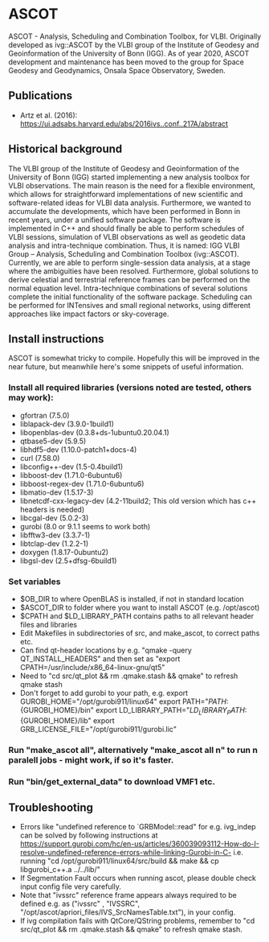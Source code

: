 # ASCOT
ASCOT - Analysis, Scheduling and Combination Toolbox, for VLBI. Originally developed as ivg::ASCOT by the VLBI group of the Institute of Geodesy and Geoinformation of the University of Bonn (IGG). As of year 2020, ASCOT development and maintenance has been moved to the group for Space Geodesy and Geodynamics, Onsala Space Observatory, Sweden.

## Publications
- Artz et al. (2016): https://ui.adsabs.harvard.edu/abs/2016ivs..conf..217A/abstract

## Historical background
The VLBI group of the Institute of Geodesy and Geoinformation of the University of Bonn (IGG) started implementing a new analysis toolbox for VLBI observations. The main reason is the need for a flexible environment, which allows for straightforward implementations of new scientific and software-related ideas for VLBI data analysis. Furthermore, we wanted to accumulate the developments, which have been performed in Bonn in recent years, under a unified software package. The software is implemented in C++ and should finally be able to perform schedules of VLBI sessions, simulation of VLBI observations as well as geodetic data analysis and intra-technique combination. Thus, it is named: IGG VLBI Group – Analysis, Scheduling and Combination Toolbox (ivg::ASCOT). Currently, we are able to perform single-session data analysis, at a stage where the ambiguities have been resolved. Furthermore, global solutions to derive celestial and terrestrial reference frames can be performed on the normal equation level. Intra-technique combinations of several solutions complete the initial functionality of the software package. Scheduling can be performed for INTensives and small regional networks, using different approaches like impact factors or sky-coverage. 

## Install instructions
ASCOT is somewhat tricky to compile. Hopefully this will be improved in the near future, but meanwhile here's some snippets of useful information.

### Install all required libraries (versions noted are tested, others may work):
- gfortran (7.5.0)
- liblapack-dev (3.9.0-1build1)
- libopenblas-dev (0.3.8+ds-1ubuntu0.20.04.1)
- qtbase5-dev (5.9.5)
- libhdf5-dev (1.10.0-patch1+docs-4)
- curl (7.58.0)
- libconfig++-dev (1.5-0.4build1)
- libboost-dev (1.71.0-6ubuntu6)
- libboost-regex-dev (1.71.0-6ubuntu6)
- libmatio-dev (1.5.17-3)
- libnetcdf-cxx-legacy-dev (4.2-11build2; This old version which has c++ headers is needed)
- libcgal-dev (5.0.2-3)
- gurobi (8.0 or 9.1.1 seems to work both)
- libfftw3-dev (3.3.7-1)
- libtclap-dev (1.2.2-1)
- doxygen (1.8.17-0ubuntu2)
- libgsl-dev (2.5+dfsg-6build1)

### Set variables 
- $OB_DIR to where OpenBLAS is installed, if not in standard location
- $ASCOT_DIR to folder where you want to install ASCOT (e.g. /opt/ascot)
- $CPATH and $LD_LIBRARY_PATH contains paths to all relevant header files and libraries
- Edit Makefiles in subdirectories of src, and make_ascot, to correct paths etc.
- Can find qt-header locations by e.g. "qmake -query QT_INSTALL_HEADERS"
  and then set as "export CPATH=/usr/include/x86_64-linux-gnu/qt5"
- Need to "cd src/qt_plot && rm .qmake.stash && qmake" to refresh qmake stash
- Don't forget to add gurobi to your path, e.g.
  export GUROBI_HOME="/opt/gurobi911/linux64"
  export PATH="${PATH}:${GUROBI_HOME}/bin"
  export LD_LIBRARY_PATH="${LD_LIBRARY_PATH}:${GUROBI_HOME}/lib"
  export GRB_LICENSE_FILE="/opt/gurobi911/gurobi.lic"

### Run "make_ascot all", alternatively "make_ascot all n" to run n paralell jobs - might work, if so it's faster.

### Run "bin/get_external_data" to download VMF1 etc.

## Troubleshooting
- Errors like "undefined reference to `GRBModel::read" for e.g. ivg_indep can be solved by following instructions at 
  https://support.gurobi.com/hc/en-us/articles/360039093112-How-do-I-resolve-undefined-reference-errors-while-linking-Gurobi-in-C-
  i.e. running "cd /opt/gurobi911/linux64/src/build && make && cp libgurobi_c++.a ../../lib/"
- If Segmentation Fault occurs when running ascot, please double check input config file very carefully.
- Note that "ivssrc" reference frame appears always required to be defined e.g. as 
  ("ivssrc"     , "IVSSRC", "/opt/ascot/apriori_files/IVS_SrcNamesTable.txt"), in your config.
- If ivg compilation fails with QtCore/QString problems, remember to "cd src/qt_plot && rm .qmake.stash && qmake" to refresh qmake stash.
